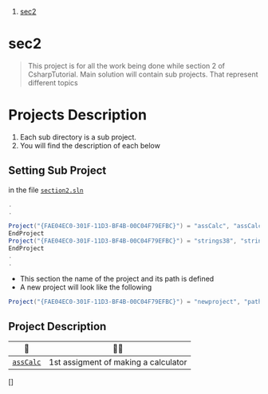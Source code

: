 
1. [sec2](#sec2)

# sec2

> This project is for all the work being done while section 2 of CsharpTutorial. Main solution will contain sub projects. That represent different topics 

# Projects Description 

1. Each sub directory is a sub project.
2. You will find the description of each below 

## Setting Sub Project 

in the file [`section2.sln`](./section2.sln)

```csharp
.
.

Project("{FAE04EC0-301F-11D3-BF4B-00C04F79EFBC}") = "assCalc", "assCalc\assCalc.csproj", "{BFD82B9E-9485-4C45-94D9-59BC9B21CA95}"
EndProject
Project("{FAE04EC0-301F-11D3-BF4B-00C04F79EFBC}") = "strings38", "strings38\strings38.csproj", "{90786B3B-BE75-4DD0-B4E2-6B929C9E2FFB}"
EndProject
.
.
```
- This section the name of the project and its path is defined 
- A new project will look like the following 

```csharp 
Project("{FAE04EC0-301F-11D3-BF4B-00C04F79EFBC}") = "newproject", "path\newproject\newproject.csproj", "{90786B3B-BE75-4DD0-B4E2-6B929C9E2FFB}"
```

## Project Description 

🧟 | 👩‍💻
--- | ---
[`assCalc`](./assCalc/) | 1st assigment of making a calculator
[]
